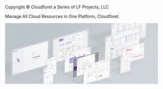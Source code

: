Copyright © Cloudforet a Series of LF Projects, LLC


Manage All Cloud Resources in One Platform, Cloudforet.

![title](./cloudforet3.png)
